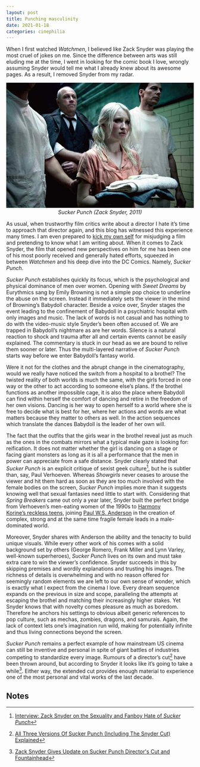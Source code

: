 ```yaml
---
layout: post
title: Punching masculinity
date: 2021-01-18
categories: cinephilia
---
```


When I first watched *Watchmen*, I believed like Zack Snyder was playing the most
cruel of jokes on me. Since the difference between arts was still eluding me at
the time, I went in looking for the comic book I love, wrongly assuming Snyder
would tell me what I already knew about its awesome pages. As a result,
I removed Snyder from my radar.

<!--more-->

<p align="center">
    <img src="/assets/images/2021-01-18-sucker_punch.jpeg">
    <br>
    <em>Sucker Punch (Zack Snyder, 2011)</em>
</p>

As usual, when trustworthy film critics write about a director I hate it’s time
to approach that director again, and this blog has witnessed this experience
many times. I am even prepared to [kick my own self](https://www.filmsinwords.eu/cinephilia/2020/08/09/fifty-shades-of-criticism.html) for misjudging a film and
pretending to know what I am writing about. When it comes to Zack Snyder, the
film that opened new perspectives on him for me has been one of his most poorly
received and generally hated efforts, squeezed in between *Watchmen* and his deep
dive into the DC Comics. Namely, *Sucker Punch*.

*Sucker Punch* establishes quickly its focus, which is the psychological and
physical dominance of men over women. Opening with *Sweet Dreams* by Eurythmics
sang by Emily Browning is not a simple pop choice to underline the abuse on the
screen. Instead it immediately sets the viewer in the mind of
Browning’s Babydoll character. Beside a voice over, Snyder stages the event
leading to the confinement of Babydoll in a psychiatric hospital with only
images and music. The lack of words is not casual and has nothing to do with the
video-music style Snyder’s been often accused of. We are trapped in
Babydoll’s nightmare as are her words. Silence is a natural reaction to shock
and trauma after all and certain events cannot be easily explained. The
commentary is stuck in our head as we are bound to relive them sooner or later.
Thus the multi-layered narrative of *Sucker Punch* starts way before we enter
Babydoll’s fantasy world.

Were it not for the clothes and the abrupt change in the cinematography, would
we really have noticed the switch from a hospital to a brothel? The twisted
reality of both worlds is much the same, with the girls forced in one way or the
other to act according to someone else’s plans. If the brothel functions as
another impossible cage, it is also the place where Babydoll can find within
herself the comfort of dancing and retire in the freedom of her own visions.
Dancing is her way to open herself to a world where she is free to decide what
is best for her, where her actions and words are what matters because they
matter to others as well. In the action sequences which translate the dances
Babydoll is the leader of her own will.

The fact that the outfits that the girls wear in the brothel reveal just as much
as the ones in the combats mirrors what a typical male gaze is looking for:
reification. It does not matter whether the girl is dancing on a stage or facing
giant monsters as long as it is all a performance that the men in power can
appreciate from a safe distance. Snyder clearly stated that *Sucker Punch* is an
explicit critique of sexist geek culture[^1], but he is subtler than, say, Paul
Verhoeven. Whereas *Showgirls* never ceases to arouse the viewer and hit them hard
as soon as they are too much involved with the female bodies on the screen,
*Sucker Punch* implies more than it suggests knowing well that sexual fantasies
need little to start with. Considering that *Spring Breakers* came out only a year
later, Snyder built the perfect bridge from Verhoeven’s men-eating women of the
1990s to [Harmony Korine’s reckless teens](https://www.filmsinwords.eu/cinephilia/2019/04/01/korine.html), joining [Paul W.S. Anderson](https://www.filmsinwords.eu/cinephilia/2020/08/29/anderson.html) in the
creation of complex, strong and at the same time fragile female leads in a
male-dominated world.

Moreover, Snyder shares with Anderson the ability and the tenacity to build
unique visuals. While every other work of his comes with a solid background set
by others (George Romero, Frank Miller and Lynn Varley, well-known superheroes),
*Sucker Punch* lives on its own and must take extra care to win the viewer’s
confidence. Snyder succeeds in this by skipping premises and wordily
explanations and trusting his images. The richness of details is overwhelming
and with no reason offered for seemingly random elements we are left to our own
sense of wonder, which is exactly what I expect from the cinema I love. Every
dream sequence expands on the previous in size and scope, paralleling the
attempts at escaping the brothel and matching their increasingly higher stakes.
Yet Snyder knows that with novelty comes pleasure as much as boredom. Therefore
he anchors his settings to obvious albeit generic references to pop culture,
such as mechas, zombies, dragons, and samurais. Again, the lack of context lets
one’s imagination run wild, making for potentially infinite and thus living
connections beyond the screen.

*Sucker Punch* remains a perfect example of how mainstream US cinema can still be
inventive and personal in spite of giant battles of industries competing to
standardize every image. Rumours of a director’s cut[^2] have been thrown around,
but according to Snyder it looks like it’s going to take a while[^3]. Either way,
the extended cut provides enough material to experience one of the most personal
and vital works of the last decade.

## Notes

[^1]: [Interview: Zack Snyder on the Sexuality and Fanboy Hate of *Sucker Punch*](https://filmschoolrejects.com/interview-zack-snyder-on-the-sexuality-and-fanboy-hate-of-sucker-punch-36287c94c6b0/)

[^2]: [All Three Versions Of Sucker Punch (Including The Snyder Cut) Explained](https://screenrant.com/sucker-punch-three-versions-extended-directors-cut-differences/)

[^3]: [Zack Snyder Gives Update on Sucker Punch Director's Cut and Fountainhead](https://www.youtube.com/watch?v=T2rZdN-m3Ow)
